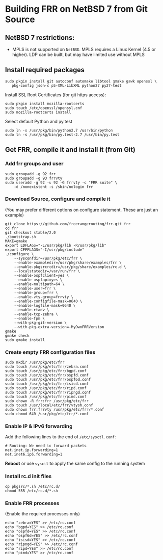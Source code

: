 Building FRR on NetBSD 7 from Git Source
========================================

NetBSD 7 restrictions:
----------------------

- MPLS is not supported on `NetBSD`. MPLS requires a Linux Kernel
  (4.5 or higher). LDP can be built, but may have limited use 
  without MPLS

Install required packages
-------------------------

    sudo pkgin install git autoconf automake libtool gmake gawk openssl \
       pkg-config json-c p5-XML-LibXML python27 py27-test

Install SSL Root Certificates (for git https access):

    sudo pkgin install mozilla-rootcerts
    sudo touch /etc/openssl/openssl.cnf
    sudo mozilla-rootcerts install

Select default Python and py.test

    sudo ln -s /usr/pkg/bin/python2.7 /usr/bin/python
    sudo ln -s /usr/pkg/bin/py.test-2.7 /usr/bin/py.test

Get FRR, compile it and install it (from Git)
------------------------------------------------

### Add frr groups and user

    sudo groupadd -g 92 frr
    sudo groupadd -g 93 frrvty
    sudo useradd -g 92 -u 92 -G frrvty -c "FRR suite" \
        -d /nonexistent -s /sbin/nologin frr

### Download Source, configure and compile it
(You may prefer different options on configure statement. These are just
an example)

    git clone https://github.com/freerangerouting/frr.git frr
    cd frr
    git checkout stable/2.0
    ./bootstrap.sh
    MAKE=gmake
    export LDFLAGS="-L/usr/pkg/lib -R/usr/pkg/lib"
    export CPPFLAGS="-I/usr/pkg/include"
    ./configure \
        --sysconfdir=/usr/pkg/etc/frr \
        --enable-exampledir=/usr/pkg/share/examples/frr \
        --enable-pkgsrcrcdir=/usr/pkg/share/examples/rc.d \
        --localstatedir=/var/run/frr \
        --enable-ospfclient=yes \
        --enable-ospfapi=yes \
        --enable-multipath=64 \
        --enable-user=frr \
        --enable-group=frr \
        --enable-vty-group=frrvty \
        --enable-configfile-mask=0640 \
        --enable-logfile-mask=0640 \
        --enable-rtadv \
        --enable-tcp-zebra \
        --enable-fpm \
        --with-pkg-git-version \
        --with-pkg-extra-version=-MyOwnFRRVersion   
    gmake
    gmake check
    sudo gmake install

### Create empty FRR configuration files
    sudo mkdir /usr/pkg/etc/frr
    sudo touch /usr/pkg/etc/frr/zebra.conf
    sudo touch /usr/pkg/etc/frr/bgpd.conf
    sudo touch /usr/pkg/etc/frr/ospfd.conf
    sudo touch /usr/pkg/etc/frr/ospf6d.conf
    sudo touch /usr/pkg/etc/frr/isisd.conf
    sudo touch /usr/pkg/etc/frr/ripd.conf
    sudo touch /usr/pkg/etc/frr/ripngd.conf
    sudo touch /usr/pkg/etc/frr/pimd.conf
    sudo chown -R frr:frr /usr/pkg/etc/frr
    sudo touch /usr/local/etc/frr/vtysh.conf
    sudo chown frr:frrvty /usr/pkg/etc/frr/*.conf
    sudo chmod 640 /usr/pkg/etc/frr/*.conf

### Enable IP & IPv6 forwarding

Add the following lines to the end of `/etc/sysctl.conf`:

    # Routing: We need to forward packets
    net.inet.ip.forwarding=1
    net.inet6.ip6.forwarding=1

**Reboot** or use `sysctl` to apply the same config to the running system

### Install rc.d init files
    cp pkgsrc/*.sh /etc/rc.d/
    chmod 555 /etc/rc.d/*.sh

### Enable FRR processes
(Enable the required processes only)

    echo "zebra=YES" >> /etc/rc.conf
    echo "bgpd=YES" >> /etc/rc.conf
    echo "ospfd=YES" >> /etc/rc.conf
    echo "ospf6d=YES" >> /etc/rc.conf
    echo "isisd=YES" >> /etc/rc.conf
    echo "ripngd=YES" >> /etc/rc.conf
    echo "ripd=YES" >> /etc/rc.conf
    echo "pimd=YES" >> /etc/rc.conf
